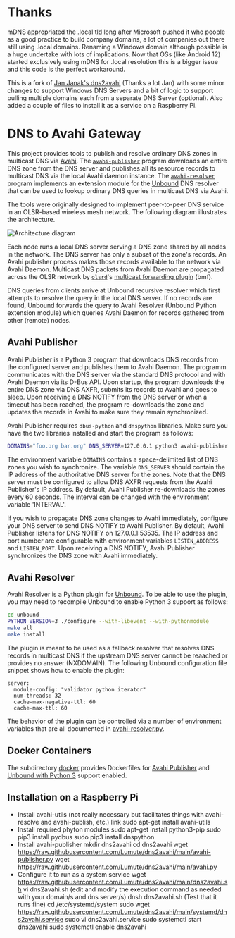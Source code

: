 # Thanks

mDNS appropriated the .local tld long after Microsoft pushed it who people as a good practice to build company domains, a lot of companies out there still using .local domains. Renaming a Windows domain although possible is a huge undertake with lots of implications. Now that OSs (like Android 12) started exclusively using mDNS for .local resolution this is a bigger issue and this code is the perfect workaround.

This is a fork of [Jan Janak's dns2avahi](https://github.com/janakj/dns2avahi) (Thanks a lot Jan) with some minor changes to support Windows DNS Servers and a bit of logic to support pulling multiple domains each from a separate DNS Server (optional). Also added a couple of files to install it as a service on a Raspberry Pi.


# DNS to Avahi Gateway

This project provides tools to publish and resolve ordinary DNS zones in multicast DNS via [Avahi](https://www.avahi.org). The [`avahi-publisher`](avahi-publisher.py) program downloads an entire DNS zone from the DNS server and publishes all its resource records to multicast DNS via the local Avahi daemon instance. The [`avahi-resolver`](avahi-resolver.py) program implements an extension module for the [Unbound](https://www.nlnetlabs.nl/projects/unbound/about/) DNS resolver that can be used to lookup ordinary DNS queries in multicast DNS via Avahi.

The tools were originally designed to implement peer-to-peer DNS service in an OLSR-based wireless mesh network. The following diagram illustrates the architecture.

![Architecture diagram](https://github.com/janakj/dns2avahi/blob/main/dns2avahi.png?raw=true)

Each node runs a local DNS server serving a DNS zone shared by all nodes in the network. The DNS server has only a subset of the zone's records. An Avahi publisher process makes those records available to the network via Avahi Daemon. Multicast DNS packets from Avahi Daemon are propagated across the OLSR network by [`olsrd`](http://www.olsr.org)'s [multicast forwarding plugin](http://olsr.org/git/?p=olsrd.git;a=blob_plain;f=lib/bmf/README_BMF) (bmf).

DNS queries from clients arrive at Unbound recursive resolver which first attempts to resolve the query in the local DNS server. If no records are found, Unbound forwards the query to Avahi Resolver (Unbound Python extension module) which queries Avahi Daemon for records gathered from other (remote) nodes.

## Avahi Publisher

Avahi Publisher is a Python 3 program that downloads DNS records from the configured server and publishes them to Avahi Daemon. The programm communicates with the DNS server via the standard DNS protocol and with Avahi Daemon via its D-Bus API. Upon startup, the program downloads the entire DNS zone via DNS AXFR, submits its records to Avahi and goes to sleep. Upon receiving a DNS NOTIFY from the DNS server or when a timeout has been reached, the program re-downloads the zone and updates the records in Avahi to make sure they remain synchronized.

Avahi Publisher requires `dbus-python` and `dnspython` libraries. Make sure you have the two libraries installed and start the program as follows:
```sh
DOMAINS="foo.org bar.org" DNS_SERVER=127.0.0.1 python3 avahi-publisher.py
```
The environment variable `DOMAINS` contains a space-delimited list of DNS zones you wish to synchronize. The variable `DNS_SERVER` should contain the IP address of the authoritative DNS server for the zones. Note that the DNS server must be configured to allow DNS AXFR requests from the Avahi Publisher's IP address. By default, Avahi Publisher re-downloads the zones every 60 seconds. The interval can be changed with the environment variable 'INTERVAL'.

If you wish to propagate DNS zone changes to Avahi immediately, configure your DNS server to send DNS NOTIFY to Avahi Publisher. By default, Avahi Publisher listens for DNS NOTIFY on 127.0.0.1:53535. The IP address and port number are configurable with environment variables `LISTEN_ADDRESS` and `LISTEN_PORT`. Upon receiving a DNS NOTIFY, Avahi Publisher synchronizes the DNS zone with Avahi immediately. 

## Avahi Resolver

Avahi Resolver is a Python plugin for [Unbound](https://www.nlnetlabs.nl/projects/unbound/about/). To be able to use the plugin, you may need to recompile Unbound to enable Python 3 support as follows:
```sh
cd unbound
PYTHON_VERSION=3 ./configure --with-libevent --with-pythonmodule
make all
make install
```
The plugin is meant to be used as a fallback resolver that resolves DNS records in multicast DNS if the upstream DNS server cannot be reaached or provides no answer (NXDOMAIN). The following Unbound configuration file snippet shows how to enable the plugin:
```
server:
  module-config: "validator python iterator"
  num-threads: 32
  cache-max-negative-ttl: 60
  cache-max-ttl: 60
```

The behavior of the plugin can be controlled via a number of environment variables that are all documented in [avahi-resolver.py](avahi-resolver.py).

## Docker Containers

The subdirectory [docker](docker) provides Dockerfiles for [Avahi Publisher](docker/Dockerfile.publisher) and [Unbound with Python 3](docker/Dockerfile.unbound) support enabled.


## Installation on a Raspberry Pi

- Install avahi-utils (not really necessary but facilitates things with avahi-resolve and avahi-publish, etc.) link
		sudo apt-get install avahi-utils
- Install required phyton modules
		sudo apt-get install python3-pip
		sudo pip3 install pydbus
		sudo pip3 install dnspython
- Install avahi-publisher
		mkdir dns2avahi
		cd dns2avahi
		wget https://raw.githubusercontent.com/Lumute/dns2avahi/main/avahi-publisher.py
		wget https://raw.githubusercontent.com/Lumute/dns2avahi/main/avahi.py
- Configure it to run as a system service
		wget https://raw.githubusercontent.com/Lumute/dns2avahi/main/dns2avahi.sh
		vi dns2avahi.sh           (edit and modify the execution command as needed with your domain/s and dns server/s)
		dnsh dns2avahi.sh         (Test that it runs fine)
		cd /etc/systemd/system
		sudo wget https://raw.githubusercontent.com/Lumute/dns2avahi/main/systemd/dns2avahi.service
		sudo vi dns2avahi.service
		sudo systemctl start dns2avahi
		sudo systemctl enable dns2avahi
		

